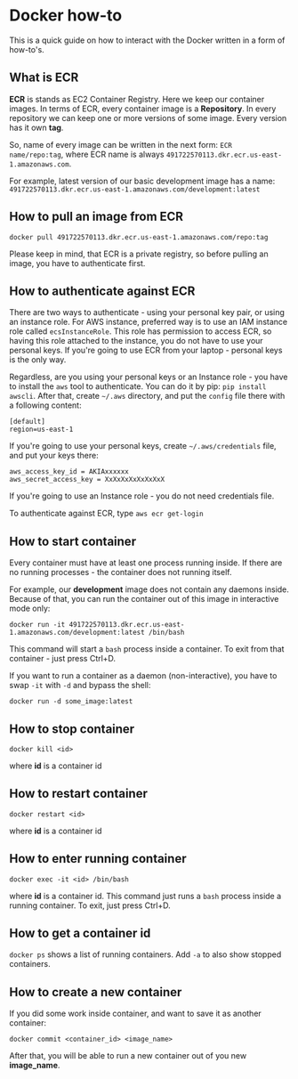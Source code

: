# Docker how-to
This is a quick guide on how to interact with the Docker written in a form of how-to's.

## What is ECR
**ECR** is stands as EC2 Container Registry. Here we keep our container images. In terms of ECR, every container image is a **Repository**. In every repository we can keep one or more versions of some image. Every version has it own **tag**.

So, name of every image can be written in the next form: `ECR name/repo:tag`, where ECR name is always `491722570113.dkr.ecr.us-east-1.amazonaws.com`.

For example, latest version of our basic development image has a name: `491722570113.dkr.ecr.us-east-1.amazonaws.com/development:latest`

## How to pull an image from ECR
`docker pull 491722570113.dkr.ecr.us-east-1.amazonaws.com/repo:tag`

Please keep in mind, that ECR is a private registry, so before pulling an image, you have to authenticate first. 

## How to authenticate against ECR
There are two ways to authenticate - using your personal key pair, or using an instance role. For AWS instance, preferred way is to use an IAM instance role called `ecsInstanceRole`. This role has permission to access ECR, so having this role attached to the instance, you do not have to use your personal keys. If you're going to use ECR from your laptop - personal keys is the only way.

Regardless, are you using your personal keys or an Instance role - you have to install the `aws` tool to authenticate. You can do it by pip: `pip install awscli`. After that, create `~/.aws` directory, and put the `config` file there with a following content:

```
[default]
region=us-east-1
```
If you're going to use your personal keys, create `~/.aws/credentials` file, and put your keys there:

```
aws_access_key_id = AKIAxxxxxx
aws_secret_access_key = XxXxXxXxXxXxXxX
```
If you're going to use an Instance role - you do not need credentials file.

To authenticate against ECR, type `aws ecr get-login`
## How to start container
Every container must have at least one process running inside. If there are no running processes - the container does not running itself. 

For example, our **development** image does not contain any daemons inside. Because of that, you can run the container out of this image in interactive mode only:

`docker run -it 491722570113.dkr.ecr.us-east-1.amazonaws.com/development:latest /bin/bash`

This command will start a `bash` process inside a container. To exit from that container - just press Ctrl+D.

If you want to run a container as a daemon (non-interactive), you have to swap `-it` with `-d` and bypass the shell:

`docker run -d some_image:latest`

## How to stop container

`docker kill <id>`

where **id** is a container id

## How to restart container

`docker restart <id>`

where **id** is a container id

## How to enter running container

`docker exec -it <id> /bin/bash`

where **id** is a container id. This command just runs a `bash` process inside a running container. To exit, just press Ctrl+D.

## How to get a container id

`docker ps` shows a list of running containers. Add `-a` to also show stopped containers.

## How to create a new container

If you did some work inside container, and want to save it as another container:

`docker commit <container_id> <image_name>`

After that, you will be able to run a new container out of you new **image_name**.